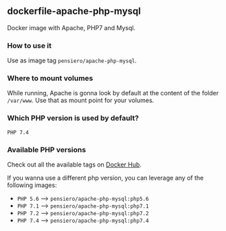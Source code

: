 ## dockerfile-apache-php-mysql

Docker image with Apache, PHP7 and Mysql.

### How to use it
Use as image tag `pensiero/apache-php-mysql`.

### Where to mount volumes
While running, Apache is gonna look by default at the content of the folder `/var/www`.
Use that as mount point for your volumes.

### Which PHP version is used by default?
`PHP 7.4`

### Available PHP versions
Check out all the available tags on [Docker Hub](https://hub.docker.com/repository/docker/pensiero/apache-php-mysql/tags).

If you wanna use a different php version, you can leverage any of the following images:
- `PHP 5.6` --> `pensiero/apache-php-mysql:php5.6`
- `PHP 7.1` --> `pensiero/apache-php-mysql:php7.1`
- `PHP 7.2` --> `pensiero/apache-php-mysql:php7.2`
- `PHP 7.4` --> `pensiero/apache-php-mysql:php7.4`